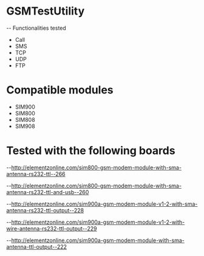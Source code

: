 # GSMTestUtility 

-- Functionalities tested
* Call
* SMS
* TCP
* UDP
* FTP

# Compatible modules

* SIM900
* SIM800
* SIM808
* SIM908

# Tested with the following boards

--http://elementzonline.com/sim800-gsm-modem-module-with-sma-antenna-rs232-ttl--266

--http://elementzonline.com/sim800-gsm-modem-module-with-sma-antenna-rs232-ttl-and-usb--260

--http://elementzonline.com/sim900a-gsm-modem-module-v1-2-with-sma-antenna-rs232-ttl-output--228

--http://elementzonline.com/sim900a-gsm-modem-module-v1-2-with-wire-antenna-rs232-ttl-output--229

--http://elementzonline.com/sim900a-gsm-modem-module-with-sma-antenna-ttl-output--222

